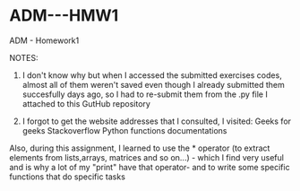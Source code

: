 # ADM---HMW1
ADM - Homework1

NOTES:
1) I don't know why but when I accessed the submitted exercises codes, almost all of them weren't saved even though I already submitted them succesfully days ago, so I had to re-submit them from the .py file I attached to this GutHub repository

2) I forgot to get the website addresses that I consulted, I visited:
   Geeks for geeks
   Stackoverflow
   Python functions documentations

Also, during this assignment, I learned to use the * operator (to extract elements from lists,arrays, matrices and so on...) - which I find very useful and is why a lot of my "print" have that operator- and to write some specific functions that do specific tasks

